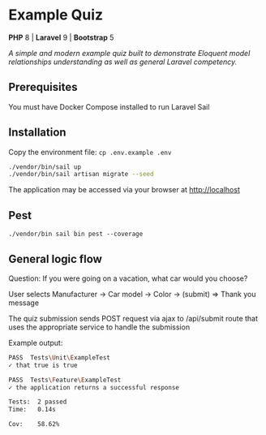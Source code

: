Example Quiz
=======
**PHP** 8 | **Laravel** 9 | **Bootstrap** 5

_A simple and modern example quiz built to demonstrate Eloquent model relationships understanding as well as general Laravel competency._

## Prerequisites
You must have Docker Compose installed to run Laravel Sail

## Installation
Copy the environment file: `cp .env.example .env`

```bash
./vendor/bin/sail up
./vendor/bin/sail artisan migrate --seed
```

The application may be accessed via your browser at [http://localhost](http://localhost)

## Pest
`./vendor/bin sail bin pest --coverage`

## General logic flow
Question: If you were going on a vacation, what car would you choose?

User selects Manufacturer -> Car model -> Color -> (submit) => Thank you message

The quiz submission sends POST request via ajax to /api/submit route that uses the appropriate service to handle the submission

Example output:
```bash
PASS  Tests\Unit\ExampleTest
✓ that true is true

PASS  Tests\Feature\ExampleTest
✓ the application returns a successful response

Tests:  2 passed
Time:   0.14s

Cov:    58.62%
```
